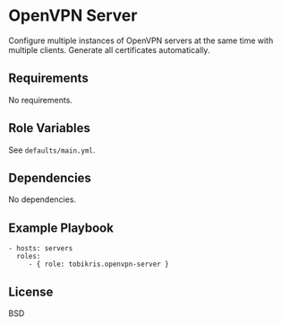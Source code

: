 OpenVPN Server
=========

Configure multiple instances of OpenVPN servers at the same time with multiple clients. Generate all certificates automatically.

Requirements
------------

No requirements.

Role Variables
--------------

See `defaults/main.yml`.

Dependencies
------------

No dependencies.

Example Playbook
----------------

    - hosts: servers
      roles:
         - { role: tobikris.openvpn-server }

License
-------

BSD
